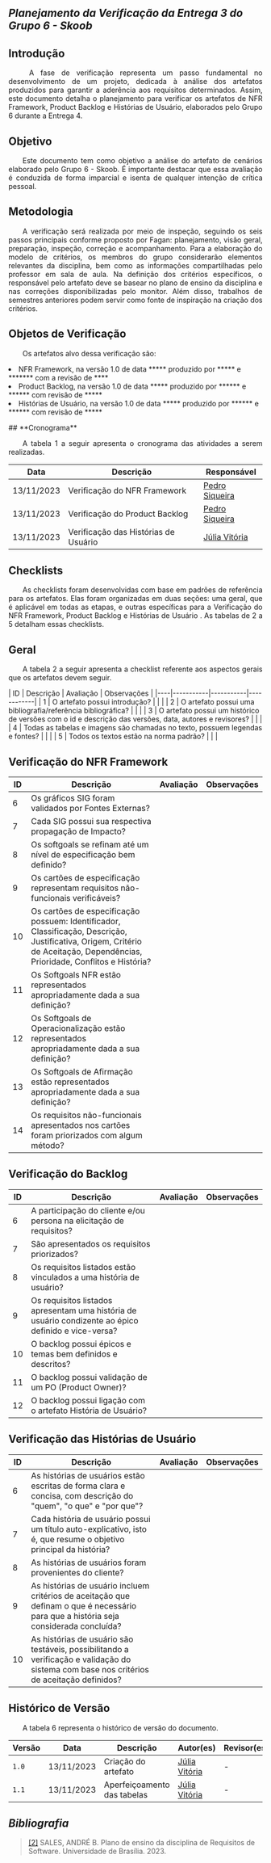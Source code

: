 ## ***Planejamento da Verificação da Entrega 3 do Grupo 6 - Skoob***

## **Introdução**
<p align="justify">
&emsp;&emsp; A fase de verificação representa um passo fundamental no desenvolvimento de um projeto, dedicada à análise dos artefatos produzidos para garantir a aderência aos requisitos determinados. Assim, este documento detalha o planejamento para verificar os artefatos de NFR Framework, Product Backlog e Histórias de Usuário, elaborados pelo Grupo 6 durante a Entrega 4.
</p>

## **Objetivo**
<p align="justify">
&emsp;&emsp;Este documento tem como objetivo a análise do artefato de cenários elaborado pelo Grupo 6 - Skoob. É importante destacar que essa avaliação é conduzida de forma imparcial e isenta de qualquer intenção de crítica pessoal. 
</p>

## **Metodologia**
<p align="justify"> 
&emsp;&emsp;A verificação será realizada por meio de inspeção, seguindo os seis passos principais conforme proposto por Fagan: planejamento, visão geral, preparação, inspeção, correção e acompanhamento. Para a elaboração do modelo de critérios, os membros do grupo considerarão elementos relevantes da disciplina, bem como as informações compartilhadas pelo professor em sala de aula. Na definição dos critérios específicos, o responsável pelo artefato deve se basear no plano de ensino da disciplina e nas correções disponibilizadas pelo monitor. Além disso, trabalhos de semestres anteriores podem servir como fonte de inspiração na criação dos critérios.
</p>

## **Objetos de Verificação**
<p align="justify"> 
&emsp;&emsp;Os artefatos alvo dessa verificação são:
<li>NFR Framework, na versão 1.0 de data ***** produzido por ***** e ******* com a revisão de ****
</li>
<li>Product Backlog, na versão 1.0 de data ***** produzido por ****** e ****** com revisão de *****</li>
<li>Histórias de Usuário, na versão 1.0 de data ***** produzido por ****** e ****** com revisão de *****</li>
</p>
## **Cronograma**
<p align="justify"> 
&emsp;&emsp;A tabela 1  a seguir apresenta o cronograma das atividades a serem realizadas.</p>

|Data| Descrição | Responsável |
|----|-----------|-------------|
|13/11/2023| Verificação do NFR Framework |  [Pedro Siqueira](https://github.com/PedroSiq)|
|13/11/2023| Verificação do Product Backlog |  [Pedro Siqueira](https://github.com/PedroSiq)|
|13/11/2023| Verificação das Histórias de Usuário| [Júlia Vitória](https://github.com/Juhvitoria4)|

## **Checklists**
<p align="justify"> 
&emsp;&emsp;As checklists foram desenvolvidas com base em padrões de referência para os artefatos. Elas foram organizadas em duas seções: uma geral, que é aplicável em todas as etapas, e outras específicas para a Verificação do NFR Framework, Product Backlog e Histórias de Usuário . As tabelas de 2 a 5 detalham essas checklists.
</p>

## **Geral**
<p align="justify"> 
&emsp;&emsp;A tabela 2 a seguir apresenta a checklist referente aos aspectos gerais que os artefatos devem seguir.
</p>
| ID | Descrição | Avaliação | Observações |
|----|-----------|-----------|------------|
| 1  | O artefato possui introdução? | | |
| 2  | O artefato possui uma bibliografia/referência bibliográfica? | | |
| 3  | O artefato possui um histórico de versões com o id e descrição das versões, data, autores e revisores? | | |
| 4  | Todas as tabelas e imagens são chamadas no texto, possuem legendas e fontes? | | |
| 5  | Todos os textos estão na norma padrão? | | |



## **Verificação do NFR Framework**
| ID | Descrição | Avaliação | Observações |
|----|-----------|-----------|------------|
| 6  | Os gráficos SIG foram validados por Fontes Externas? | | |
| 7  | Cada SIG possui sua respectiva propagação de Impacto? | | |
| 8  | Os softgoals se refinam até um nível de especificação bem definido? | | |
| 9  | Os cartões de especificação representam requisitos não-funcionais verificáveis? | | |
| 10 | Os cartões de especificação possuem: Identificador, Classificação, Descrição, Justificativa, Origem, Critério de Aceitação, Dependências, Prioridade, Conflitos e História? | | |
| 11 | Os Softgoals NFR estão representados apropriadamente dada a sua definição? | | |
| 12 | Os Softgoals de Operacionalização estão representados apropriadamente dada a sua definição? | | |
| 13 | Os Softgoals de Afirmação estão representados apropriadamente dada a sua definição? | | |
| 14 | Os requisitos não-funcionais apresentados nos cartões foram priorizados com algum método? | | |



## **Verificação do Backlog**
| ID | Descrição | Avaliação | Observações |
|----|-----------|-----------|------------|
| 6  | A participação do cliente e/ou persona na elicitação de requisitos? | | |
| 7  | São apresentados os requisitos priorizados? | | |
| 8  | Os requisitos listados estão vinculados a uma história de usuário? | | |
| 9  | Os requisitos listados apresentam uma história de usuário condizente ao épico definido e vice-versa? | | |
| 10 | O backlog possui épicos e temas bem definidos e descritos? | | |
| 11 | O backlog possui validação de um PO (Product Owner)? | | |
| 12 | O backlog possui ligação com o artefato História de Usuário? | | |



## **Verificação das Histórias de Usuário**
| ID | Descrição | Avaliação | Observações |
|----|-----------|-----------|------------|
| 6  | As histórias de usuários estão escritas de forma clara e concisa, com descrição do "quem", "o que" e "por que"? | | |
| 7  | Cada história de usuário possui um título auto-explicativo, isto é, que resume o objetivo principal da história? | | |
| 8 | As histórias de usuários foram provenientes do cliente? | | |
| 9  | As histórias de usuário incluem critérios de aceitação que definam o que é necessário para que a história seja considerada concluída? | | |
| 10 | As histórias de usuário são testáveis, possibilitando a verificação e validação do sistema com base nos critérios de aceitação definidos? | | |



## **Histórico de Versão**
<p align="justify">
&emsp;&emsp;A tabela 6 representa o histórico de versão do documento.
</p>

| Versão | Data | Descrição | Autor(es)| Revisor(es)|
|--------|------|-----------|----------|------------|
|`1.0`   |13/11/2023| Criação do artefato |  [Júlia Vitória](https://github.com/Juhvitoria4) | - |
|`1.1` | 13/11/2023 | Aperfeiçoamento das tabelas |[Júlia Vitória](https://github.com/Juhvitoria4)|-|

## *Bibliografia*


> <a href="https://aprender3.unb.br/pluginfile.php/2692699/mod_resource/content/34/Plano_de_Ensino%20RE%20022023%20Turma%202.pdf">[2]</a>  SALES, ANDRÉ B. Plano de ensino da disciplina de Requisitos de Software. Universidade de Brasília. 2023.